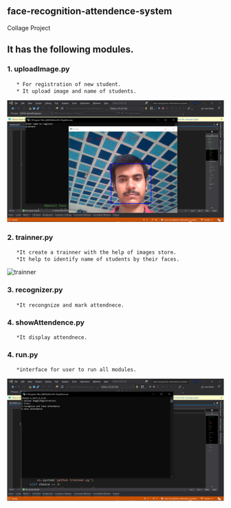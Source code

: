 face-recognition-attendence-system
-----------------------------------
Collage Project
## It has the following modules.
### 1. uploadImage.py
       * For registration of new student.
       * It upload image and name of students.
![screenshot](READMEResources/uploadImg.png)
### 2. trainner.py
       *It create a trainner with the help of images store.
       *It help to identify name of students by their faces.
 ![trainner](READMEResources/tranner.png)
### 3. recognizer.py
       *It recongnize and mark attendnece.
### 4. showAttendence.py
       *It display attendnece.
### 4. run.py
       *interface for user to run all modules.
![run](READMEResources/run.png)
